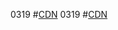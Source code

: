 0319  #[CDN](https://cdn.jsdelivr.net/gh/fhuefw/our/new/12.7z)
0319  #[CDN](https://cdn.jsdelivr.net/gh/fhuefw/our/new/123.7z)

